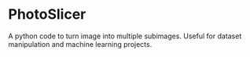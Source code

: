 # PhotoSlicer
A python code to turn image into multiple subimages.
Useful for dataset manipulation and machine learning projects.
